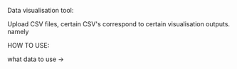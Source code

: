 Data visualisation tool:

Upload CSV files, certain CSV's correspond to certain visualisation outputs.
namely


HOW TO USE: 

what data to use -> 
